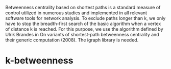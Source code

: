Betweenness centrality based on shortest paths is a standard measure of control utilized in numerous studies and implemented in all relevant software tools for network analysis.
To exclude paths longer than k, we only have to stop the breadth-first search of the basic algorithm when a vertex of distance k is reached. 
For this purpose, we use the algorithm defined by Ulrik Brandes in On variants of shortest-path betweenness centrality and their generic computation (2008).
The igraph library is needed.
# k-betweenness
